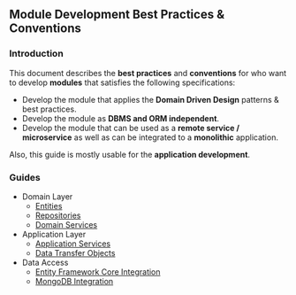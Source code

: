 ﻿## Module Development Best Practices & Conventions

### Introduction

This document describes the **best practices** and **conventions** for who want to develop **modules** that satisfies the following specifications:

* Develop the module that applies the **Domain Driven Design** patterns & best practices.
* Develop the module as **DBMS and ORM independent**.
* Develop the module that can be used as a **remote service / microservice** as well as can be integrated to a **monolithic** application.

Also, this guide is mostly usable for the **application development**.

### Guides

* Domain Layer
  * [Entities](Entities.md)
  * [Repositories](Repositories.md)
  * [Domain Services](Domain-Services.md)
* Application Layer
  * [Application Services](Application-Services.md)
  * [Data Transfer Objects](Data-Transfer-Objects.md)
* Data Access
  * [Entity Framework Core Integration](Entity-Framework-Core-Integration.md)
  * [MongoDB Integration](MongoDB-Integration.md)

